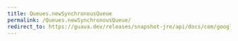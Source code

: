 ```yaml
---
title: Queues.newSynchronousQueue
permalink: /Queues.newSynchronousQueue/
redirect_to: https://guava.dev/releases/snapshot-jre/api/docs/com/google/common/collect/Queues.html#newSynchronousQueue--
---
```

